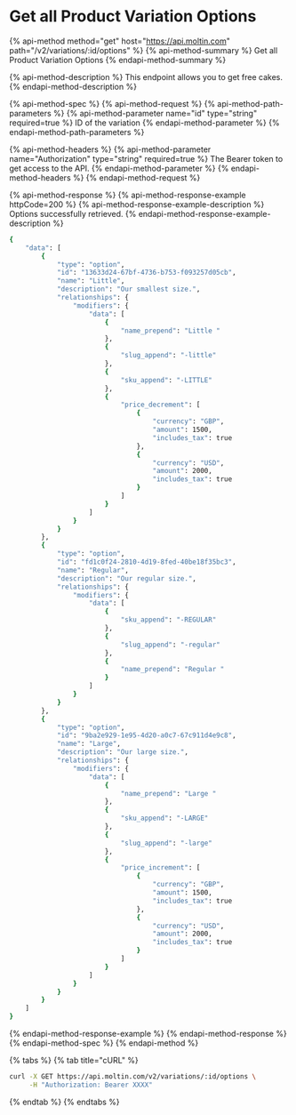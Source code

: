 # Get all Product Variation Options

{% api-method method="get" host="https://api.moltin.com" path="/v2/variations/:id/options" %}
{% api-method-summary %}
Get all Product Variation Options
{% endapi-method-summary %}

{% api-method-description %}
This endpoint allows you to get free cakes.
{% endapi-method-description %}

{% api-method-spec %}
{% api-method-request %}
{% api-method-path-parameters %}
{% api-method-parameter name="id" type="string" required=true %}
ID of the variation
{% endapi-method-parameter %}
{% endapi-method-path-parameters %}

{% api-method-headers %}
{% api-method-parameter name="Authorization" type="string" required=true %}
The Bearer token to get access to the API.
{% endapi-method-parameter %}
{% endapi-method-headers %}
{% endapi-method-request %}

{% api-method-response %}
{% api-method-response-example httpCode=200 %}
{% api-method-response-example-description %}
Options successfully retrieved.
{% endapi-method-response-example-description %}

```bash
{
    "data": [
        {
            "type": "option",
            "id": "13633d24-67bf-4736-b753-f093257d05cb",
            "name": "Little",
            "description": "Our smallest size.",
            "relationships": {
                "modifiers": {
                    "data": [
                        {
                            "name_prepend": "Little "
                        },
                        {
                            "slug_append": "-little"
                        },
                        {
                            "sku_append": "-LITTLE"
                        },
                        {
                            "price_decrement": [
                                {
                                    "currency": "GBP",
                                    "amount": 1500,
                                    "includes_tax": true
                                },
                                {
                                    "currency": "USD",
                                    "amount": 2000,
                                    "includes_tax": true
                                }
                            ]
                        }
                    ]
                }
            }
        },
        {
            "type": "option",
            "id": "fd1c0f24-2810-4d19-8fed-40be18f35bc3",
            "name": "Regular",
            "description": "Our regular size.",
            "relationships": {
                "modifiers": {
                    "data": [
                        {
                            "sku_append": "-REGULAR"
                        },
                        {
                            "slug_append": "-regular"
                        },
                        {
                            "name_prepend": "Regular "
                        }
                    ]
                }
            }
        },
        {
            "type": "option",
            "id": "9ba2e929-1e95-4d20-a0c7-67c911d4e9c8",
            "name": "Large",
            "description": "Our large size.",
            "relationships": {
                "modifiers": {
                    "data": [
                        {
                            "name_prepend": "Large "
                        },
                        {
                            "sku_append": "-LARGE"
                        },
                        {
                            "slug_append": "-large"
                        },
                        {
                            "price_increment": [
                                {
                                    "currency": "GBP",
                                    "amount": 1500,
                                    "includes_tax": true
                                },
                                {
                                    "currency": "USD",
                                    "amount": 2000,
                                    "includes_tax": true
                                }
                            ]
                        }
                    ]
                }
            }
        }
    ]
}
```
{% endapi-method-response-example %}
{% endapi-method-response %}
{% endapi-method-spec %}
{% endapi-method %}

{% tabs %}
{% tab title="cURL" %}
```bash
curl -X GET https://api.moltin.com/v2/variations/:id/options \
     -H "Authorization: Bearer XXXX"
```
{% endtab %}
{% endtabs %}

